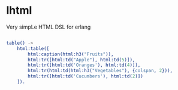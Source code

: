 lhtml
=====

Very simpLe HTML DSL for erlang


```erlang

table() ->
    html:table([
        html:caption(html:h3("Fruits")),
        html:tr([html:td("Apple"), html:td(5)]),
        html:tr([html:td('Oranges'), html:td(4)]),
        html:tr(html:td(html:h3("Vegetables"), {colspan, 2})),
        html:tr([html:td('Cucumbers'), html:td(2)])
    ]).

```
